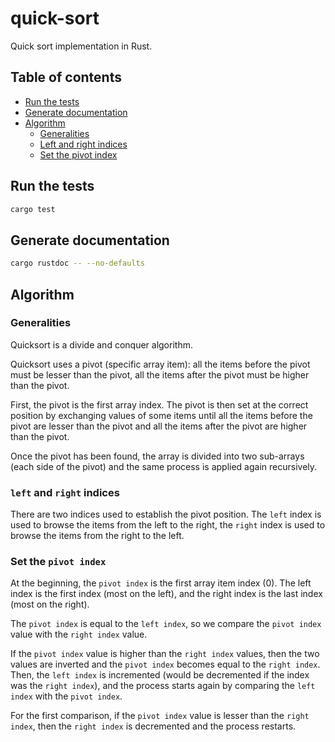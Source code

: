 # quick-sort

Quick sort implementation in Rust.

## Table of contents

- [Run the tests](#run-the-tests)
- [Generate documentation](#generate-documentation)
- [Algorithm](#algorithm)
    * [Generalities](#generalities)
    * [Left and right indices](#left-and-right-indices)
    * [Set the pivot index](#set-the-pivot-index)

## Run the tests

```sh
cargo test
```

## Generate documentation

```bash
cargo rustdoc -- --no-defaults
```

## Algorithm

### Generalities

Quicksort is a divide and conquer algorithm.

Quicksort uses a pivot (specific array item):
all the items before the pivot must be lesser than the pivot,
all the items after the pivot must be higher than the pivot.

First, the pivot is the first array index.
The pivot is then set at the correct position
by exchanging values of some items until
all the items before the pivot are lesser than the pivot and
all the items after the pivot are higher than the pivot.

Once the pivot has been found, the array is divided into two sub-arrays
(each side of the pivot) and the same process is applied again recursively.

### `left` and `right` indices

There are two indices used to establish the pivot position.
The `left` index is used to browse the items from the left to the right,
the `right` index is used to browse the items from the right to the left.

### Set the `pivot index`

At the beginning, the `pivot index` is the first array item index (0).
The left index is the first index (most on the left),
and the right index is the last index (most on the right).

The `pivot index` is equal to the `left index`,
so we compare the `pivot index` value with the `right index` value.

If the `pivot index` value is higher than the `right index` values,
then the two values are inverted and the `pivot index`
becomes equal to the `right index`. Then, the `left index` is incremented
(would be decremented if the index was the `right index`),
and the process starts again by comparing the `left index` with the `pivot index`.

For the first comparison, if the `pivot index` value is lesser than the `right index`,
then the `right index` is decremented and the process restarts.

